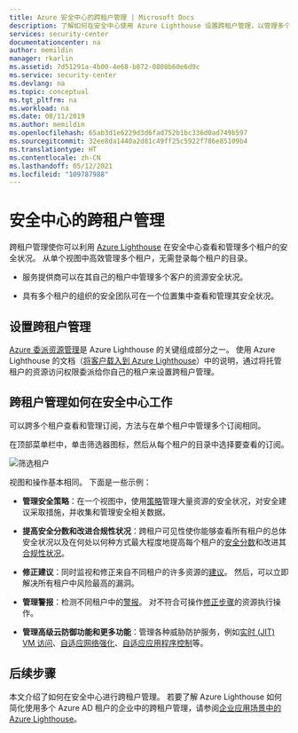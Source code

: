 ```yaml
---
title: Azure 安全中心的跨租户管理 | Microsoft Docs
description: 了解如何在安全中心使用 Azure Lighthouse 设置跨租户管理，以管理多个租户的安全状况。
services: security-center
documentationcenter: na
author: memildin
manager: rkarlin
ms.assetid: 7d51291a-4b00-4e68-b872-0808b60e6d9c
ms.service: security-center
ms.devlang: na
ms.topic: conceptual
ms.tgt_pltfrm: na
ms.workload: na
ms.date: 08/11/2019
ms.author: memildin
ms.openlocfilehash: 65ab3d1e6229d3d6fad752b1bc336d0ad749b597
ms.sourcegitcommit: 32ee8da1440a2d81c49ff25c5922f786e85109b4
ms.translationtype: HT
ms.contentlocale: zh-CN
ms.lasthandoff: 05/12/2021
ms.locfileid: "109787988"
---
```

# <a name="cross-tenant-management-in-security-center"></a>安全中心的跨租户管理

跨租户管理使你可以利用 [Azure Lighthouse](../lighthouse/overview.md) 在安全中心查看和管理多个租户的安全状况。 从单个视图中高效管理多个租户，无需登录每个租户的目录。

- 服务提供商可以在其自己的租户中管理多个客户的资源安全状况。

- 具有多个租户的组织的安全团队可在一个位置集中查看和管理其安全状况。

## <a name="set-up-cross-tenant-management"></a>设置跨租户管理

[Azure 委派资源管理](../lighthouse/concepts/architecture.md)是 Azure Lighthouse 的关键组成部分之一。 使用 Azure Lighthouse 的文档（[将客户载入到 Azure Lighthouse](../lighthouse/how-to/onboard-customer.md)）中的说明，通过将托管租户的资源访问权限委派给你自己的租户来设置跨租户管理。


## <a name="how-does-cross-tenant-management-work-in-security-center"></a>跨租户管理如何在安全中心工作

可以跨多个租户查看和管理订阅，方法与在单个租户中管理多个订阅相同。

在顶部菜单栏中，单击筛选器图标，然后从每个租户的目录中选择要查看的订阅。

  ![筛选租户](./media/security-center-cross-tenant-management/cross-tenant-filter.png)

视图和操作基本相同。 下面是一些示例：

- **管理安全策略**：在一个视图中，使用[策略](tutorial-security-policy.md)管理大量资源的安全状况，对安全建议采取措施，并收集和管理安全相关数据。
- **提高安全分数和改进合规性状况**：跨租户可见性使你能够查看所有租户的总体安全状况以及在何处以何种方式最大程度地提高每个租户的[安全分数](secure-score-security-controls.md)和改进其[合规性状况](security-center-compliance-dashboard.md)。
- **修正建议**：同时监视和修正来自不同租户的许多资源的[建议](security-center-recommendations.md)。 然后，可以立即解决所有租户中风险最高的漏洞。
- **管理警报**：检测不同租户中的[警报](security-center-alerts-overview.md)。 对不符合可操作[修正步骤](security-center-managing-and-responding-alerts.md)的资源执行操作。

- **管理高级云防御功能和更多功能**：管理各种威胁防护服务，例如[实时 (JIT) VM 访问](security-center-just-in-time.md)、[自适应网络强化](security-center-adaptive-network-hardening.md)、[自适应应用程序控制](security-center-adaptive-application.md)等。
 
## <a name="next-steps"></a>后续步骤
本文介绍了如何在安全中心进行跨租户管理。 若要了解 Azure Lighthouse 如何简化使用多个 Azure AD 租户的企业中的跨租户管理，请参阅[企业应用场景中的 Azure Lighthouse](../lighthouse/concepts/enterprise.md)。